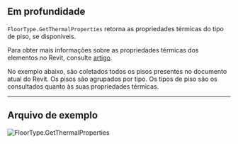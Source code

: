## Em profundidade
`FloorType.GetThermalProperties` retorna as propriedades térmicas do tipo de piso, se disponíveis.

Para obter mais informações sobre as propriedades térmicas dos elementos no Revit, consulte [artigo](https://help.autodesk.com/view/RVT/2024/PTB/?guid=GUID-3C378374-D360-4207-A558-3500922A452E).

No exemplo abaixo, são coletados todos os pisos presentes no documento atual do Revit. Os pisos são agrupados por tipo. Os tipos de piso são os consultados quanto às suas propriedades térmicas.
___
## Arquivo de exemplo

![FloorType.GetThermalProperties](./Revit.Elements.FloorType.GetThermalProperties_img.jpg)
